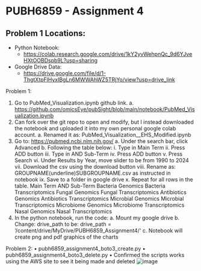 # PUBH6859 - Assignment 4

## Problem 1 Locations:
* Python Notebook:
  * https://colab.research.google.com/drive/1kY2yvWehpnQc_9d6YJveHXtOOBDspb9L?usp=sharing
* Google Drive Data:
  * https://drive.google.com/file/d/1-ThgtXtpFlHyxIBgLn6MWWAhWZ5TRjYo/view?usp=drive_link 

Problem 1:
1. Go to PubMed_Visualization.ipynb github link.
 a. https://github.com/omicsEye/pubSight/blob/main/notebook/PubMed_Visualization.ipynb 
2. Can fork over the git repo to open and modify, but I instead downloaded the notebook and uploaded it into my own personal google colab account.
a.	Renamed it as: PubMed_Visualization__EHS_Modified.ipynb
4.	Go to: https://pubmed.ncbi.nlm.nih.gov/ 
a.	Under the search bar, click Advanced
b.	Following the table below:
i.	Type in Main Term
ii.	Press ADD button
iii.	Type in AND Sub-Term
iv.	Press ADD button
v.	Press Search
vi.	Under Results by Year, move slider to be from 1990 to 2024
vii.	Download the csv using the download button
viii.	Rename as: GROUPNAME(underline)SUBGROUPNAME.csv as instructed in notebook
ix.	Save to a folder in google drive
x.	Repeat for all rows in the table.
Main Term	AND Sub-Term
Bacteria	Genomics
Bacteria	Transcriptomics
Fungal	Genomics
Fungal	Transcriptomics
Antibiotics	Genomics
Antibiotics	Transcriptomics
Microbial	Genomics
Microbial	Transcriptomics
Microbiome	Genomics
Microbiome	Transcriptomics
Nasal	Genomics
Nasal	Transcriptomics
5.	In the python notebook, run the code:
a.	Mount my google drive
b.	Change: drive_path to be: 
drive_path = ‘/content/drive/MyDrive/PUBH6859_Assignment4/'
c.	Notebook will create png and pdf graphics of the charts





Problem 2:
•	pubh6859_assignment4_boto3_create.py
•	pubh6859_assignment4_boto3_delete.py
•	Confirmed the scripts works using the AWS site to see it being made and deleted
![image](https://github.com/ehsung/PUBH6859_Assignment4/assets/11777528/c06e71b3-500a-4ba4-9f8f-ddf28eb30d7c)
